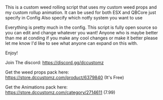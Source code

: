 This is a custom weed rolling script that uses my custom weed props and my custom rollup animation.
It can be used for both ESX and QBCore just specify in Config
Also specify which notfy system you want to use

Everything is pretty much in the config. This script is fully open source so you can edit and change whatever you want!
Anyone who is maybe better than me at conding if you make any cool changes or make it better please let me know I'd like to see what anyone can expand on this with. 

Enjoy!

Join The discord: https://discord.gg/dccustomz

Get the weed props pack here:
https://store.dccustomz.com/product/6379840 (It's Free)

Get the Animations pack here:
https://store.dccustomz.com/category/2714611 (7.99) 
